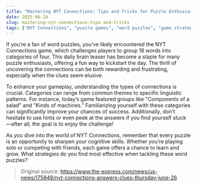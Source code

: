 ```yaml
---
title: "Mastering NYT Connections: Tips and Tricks for Puzzle Enthusiasts"
date: 2025-06-26
slug: mastering-nyt-connections-tips-and-tricks
tags: ["NYT Connections", "puzzle games", "word puzzles", "game strategies"]
---
```


If you’re a fan of word puzzles, you’ve likely encountered the NYT Connections game, which challenges players to group 16 words into categories of four. This daily brain teaser has become a staple for many puzzle enthusiasts, offering a fun way to kickstart the day. The thrill of uncovering the connections can be both rewarding and frustrating, especially when the clues seem elusive.

To enhance your gameplay, understanding the types of connections is crucial. Categories can range from common themes to specific linguistic patterns. For instance, today’s game featured groups like "Components of a salad" and "Kinds of machines." Familiarizing yourself with these categories can significantly improve your chances of success. Additionally, don’t hesitate to use hints or even peek at the answers if you find yourself stuck—after all, the goal is to enjoy the challenge!

As you dive into the world of NYT Connections, remember that every puzzle is an opportunity to sharpen your cognitive skills. Whether you’re playing solo or competing with friends, each game offers a chance to learn and grow. What strategies do you find most effective when tackling these word puzzles? 

> Original source: https://www.the-express.com/news/us-news/175848/nyt-connections-answers-clues-thursday-june-26
